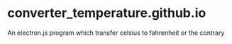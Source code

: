 # converter_temperature.github.io
An electron.js program which transfer celsius to fahrenheit or the contrary
